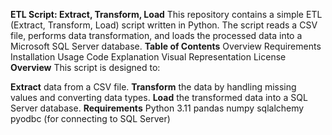 **ETL Script: Extract, Transform, Load**
This repository contains a simple ETL (Extract, Transform, Load) script written in Python. The script reads a CSV file, performs data transformation, and loads the processed data into a Microsoft SQL Server database.
**Table of Contents**
Overview
Requirements
Installation
Usage
Code Explanation
Visual Representation
License
**Overview**
This script is designed to:

**Extract** data from a CSV file.
**Transform** the data by handling missing values and converting data types.
**Load** the transformed data into a SQL Server database.
**Requirements**
Python 3.11
pandas
numpy
sqlalchemy
pyodbc (for connecting to SQL Server)
